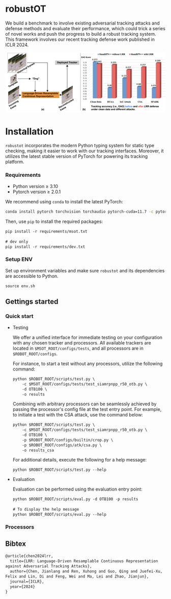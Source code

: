 # robustOT

We build a benchmark to involve existing adversarial tracking attacks and defense methods and evaluate their performance, which could trick a series of novel works and push the progress to build a robust tracking system. This framework involves our recent tracking defense work published in ICLR 2024.

![example_a](./images/lrr.png)


# Installation

`robustot` incorporates the modern Python typing system for static type checking, making it easier to work with our tracking interfaces. Moreover, it utilizes the latest stable version of PyTorch for powering its tracking platform.

### Requirements

-   Python version ≥ 3.10
-   Pytorch version ≥ 2.0.1

We recommend using `conda` to install the latest PyTorch:

```bash
conda install pytorch torchvision torchaudio pytorch-cuda=11.7 -c pytorch -c nvidia
```

Then, use `pip` to install the required packages:

```shell
pip install -r requirements/msot.txt

# dev only
pip install -r requirements/dev.txt
```

### Setup ENV

Set up environment variables and make sure `robustot` and its dependencies are accessible to Python.

```shell
source env.sh
```

## Gettings started

### Quick start

-   Testing

    We offer a unified interface for immediate testing on your configuration with any chosen tracker and processors. All available trackers are located in `$MSOT_ROOT/configs/tests`, and all processors are in `$ROBOT_ROOT/configs`.

    For instance, to start a test without any processors, utilize the following command:

    ```shell
    python $ROBOT_ROOT/scripts/test.py \
        -c $MSOT_ROOT/configs/tests/test_siamrpnpp_r50_otb.py \
        -d OTB100 \
        -o results

    ```

    Combining with arbitrary processors can be seamlessly achieved by passing the processor's config file at the test entry point. For example, to initiate a test with the CSA attack, use the command below:

    ```shell
    python $ROBOT_ROOT/scripts/test.py \
        -c $MSOT_ROOT/configs/tests/test_siamrpnpp_r50_otb.py \
        -d OTB100 \
        -p $ROBOT_ROOT/configs/builtin/crop.py \
        -p $ROBOT_ROOT/configs/atk/csa.py \
        -o results_csa
    ```

    For additional details, execute the following for a help message:

    ```shell
    python $ROBOT_ROOT/scripts/test.py --help
    ```

-   Evaluation

    Evaluation can be performed using the evaluation entry point:

    ```shell
    python $ROBOT_ROOT/scripts/eval.py -d OTB100 -p results

    # To display the help message
    python $ROBOT_ROOT/scripts/eval.py --help
    ```

### Processors


## Bibtex

```
@article{chen2024lrr,
  title={LRR: Language-Driven Resamplable Continuous Representation against Adversarial Tracking Attacks},
  author={Chen, Jianlang and Ren, Xuhong and Guo, Qing and Juefei-Xu, Felix and Lin, Di and Feng, Wei and Ma, Lei and Zhao, Jianjun},
  journal={ICLR},
  year={2024}
}
```
